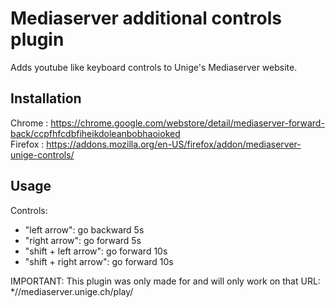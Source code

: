 # Mediaserver additional controls plugin

Adds youtube like keyboard controls to Unige's Mediaserver website.

## Installation
Chrome : https://chrome.google.com/webstore/detail/mediaserver-forward-back/ccpfhfcdbfiheikdoleanbobhaoioked  
Firefox : https://addons.mozilla.org/en-US/firefox/addon/mediaserver-unige-controls/

## Usage
Controls:
 - "left arrow": go backward 5s
 - "right arrow": go forward 5s 
 - "shift + left arrow": go forward 10s
 - "shift + right arrow": go forward 10s

IMPORTANT: 
This plugin was only made for and will only work on that URL: *//mediaserver.unige.ch/play/
